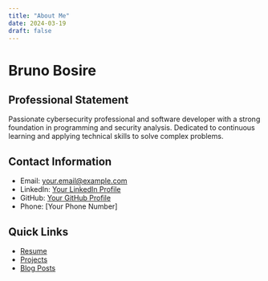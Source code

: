 ```yaml
---
title: "About Me"
date: 2024-03-19
draft: false
---
```


# Bruno Bosire

## Professional Statement
Passionate cybersecurity professional and software developer with a strong foundation in programming and security analysis. Dedicated to continuous learning and applying technical skills to solve complex problems.

## Contact Information
- Email: [your.email@example.com](mailto:your.email@example.com)
- LinkedIn: [Your LinkedIn Profile](https://linkedin.com/in/yourprofile)
- GitHub: [Your GitHub Profile](https://github.com/yourusername)
- Phone: [Your Phone Number]

## Quick Links
- [Resume](/resume)
- [Projects](/projects)
- [Blog Posts](/posts) 